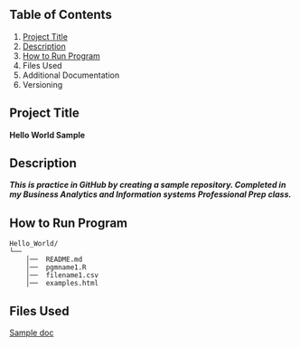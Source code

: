 ## Table of Contents 
1. [Project Title](https://github.com/jacobphillips01/Hello-World/blob/main/README.md#project-title)
3. [Description](https://github.com/jacobphillips01/Hello-World/blob/main/README.md#project-title)
4. [How to Run Program](https://github.com/jacobphillips01/Hello-World/blob/main/README.md#project-title)
5. Files Used
6. Additional Documentation
7. Versioning
## Project Title
**Hello World Sample**
## Description
***This is practice in GitHub by creating a sample repository. Completed in my Business Analytics and Information systems Professional Prep class.***
## How to Run Program

```
Hello_World/  
└──
    │──  README.md 
    │──  pgmname1.R  
    │──  filename1.csv 
    │──  examples.html
```
## Files Used
[Sample doc](https://github.com/jacobphillips01/Hello-World/blob/main/Sample%20doc)
